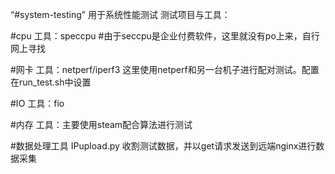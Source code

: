 “#system-testing”
用于系统性能测试
测试项目与工具：

#cpu
工具：speccpu    #由于seccpu是企业付费软件，这里就没有po上来，自行网上寻找

#网卡
工具：netperf/iperf3
这里使用netperf和另一台机子进行配对测试。配置在run_test.sh中设置

#IO
工具：fio

#内存
工具：主要使用steam配合算法进行测试

#数据处理工具
IPupload.py 收割测试数据，并以get请求发送到远端nginx进行数据采集
